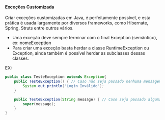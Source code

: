 #### Exceções Customizada

Criar exceções customizadas em Java, é perfeitamente possível, e esta prática é usada largamente por diversos frameworks, como Hibernate, Spring, Struts entre outros vários.

- Uma exceção deve sempre terminar com o final Exception (semântico), ex: nomeException
- Para criar uma exceção basta herdar a classe RuntimeException ou Exception, ainda também é possível herdar as subclasses dessas classes.

EX:

```java
public class TesteException extends Exception{
    public TesteException() { // Caso não seja passado nenhuma mensagem no lançamento da exceção
        System.out.println("Login Inválido");
    }

    public TesteException(String message) { // Caso seja passado alguma mensagem no lançamento da exceção
        super(message);
    }
}
```